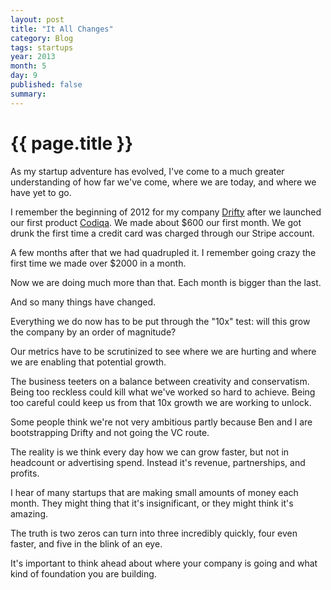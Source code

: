 ```yaml
---
layout: post
title: "It All Changes"
category: Blog
tags: startups
year: 2013
month: 5
day: 9
published: false
summary: 
---
```


# {{ page.title }} #

As my startup adventure has evolved, I've come to a much greater understanding of how far we've come, where we are today, and where we have yet to go.

I remember the beginning of 2012 for my company [Drifty](http://drifty.com/) after we launched our first product [Codiqa](http://codiqa.com/). We made about $600 our first month. We got drunk the first time a credit card was charged through our Stripe account.

A few months after that we had quadrupled it. I remember going crazy the first time we made over $2000 in a month.

Now we are doing much more than that. Each month is bigger than the last. 

And so many things have changed. 

Everything we do now has to be put through the "10x" test: will this grow the company by an order of magnitude?

Our metrics have to be scrutinized to see where we are hurting and where we are enabling that potential growth.

The business teeters on a balance between creativity and conservatism. Being too reckless could kill what we've worked so hard to achieve. Being too careful could keep us from that 10x growth we are working to unlock.

Some people think we're not very ambitious partly because Ben and I are bootstrapping Drifty and not going the VC route.

The reality is we think every day how we can grow faster, but not in headcount or advertising spend. Instead it's revenue, partnerships, and profits.

I hear of many startups that are making small amounts of money each month. They might thing that it's insignificant, or they might think it's amazing.

The truth is two zeros can turn into three incredibly quickly, four even faster, and five in the blink of an eye.

It's important to think ahead about where your company is going and what kind of foundation you are building.





